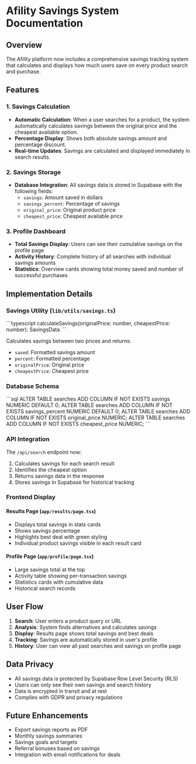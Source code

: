 # Afility Savings System Documentation

## Overview

The Afility platform now includes a comprehensive savings tracking system that calculates and displays how much users save on every product search and purchase.

## Features

### 1. Savings Calculation
- **Automatic Calculation**: When a user searches for a product, the system automatically calculates savings between the original price and the cheapest available option.
- **Percentage Display**: Shows both absolute savings amount and percentage discount.
- **Real-time Updates**: Savings are calculated and displayed immediately in search results.

### 2. Savings Storage
- **Database Integration**: All savings data is stored in Supabase with the following fields:
  - `savings`: Amount saved in dollars
  - `savings_percent`: Percentage of savings
  - `original_price`: Original product price
  - `cheapest_price`: Cheapest available price

### 3. Profile Dashboard
- **Total Savings Display**: Users can see their cumulative savings on the profile page
- **Activity History**: Complete history of all searches with individual savings amounts
- **Statistics**: Overview cards showing total money saved and number of successful purchases

## Implementation Details

### Savings Utility (`lib/utils/savings.ts`)

\`\`\`typescript
calculateSavings(originalPrice: number, cheapestPrice: number): SavingsData
\`\`\`

Calculates savings between two prices and returns:
- `saved`: Formatted savings amount
- `percent`: Formatted percentage
- `originalPrice`: Original price
- `cheapestPrice`: Cheapest price

### Database Schema

\`\`\`sql
ALTER TABLE searches ADD COLUMN IF NOT EXISTS savings NUMERIC DEFAULT 0;
ALTER TABLE searches ADD COLUMN IF NOT EXISTS savings_percent NUMERIC DEFAULT 0;
ALTER TABLE searches ADD COLUMN IF NOT EXISTS original_price NUMERIC;
ALTER TABLE searches ADD COLUMN IF NOT EXISTS cheapest_price NUMERIC;
\`\`\`

### API Integration

The `/api/search` endpoint now:
1. Calculates savings for each search result
2. Identifies the cheapest option
3. Returns savings data in the response
4. Stores savings in Supabase for historical tracking

### Frontend Display

#### Results Page (`app/results/page.tsx`)
- Displays total savings in stats cards
- Shows savings percentage
- Highlights best deal with green styling
- Individual product savings visible in each result card

#### Profile Page (`app/profile/page.tsx`)
- Large savings total at the top
- Activity table showing per-transaction savings
- Statistics cards with cumulative data
- Historical search records

## User Flow

1. **Search**: User enters a product query or URL
2. **Analysis**: System finds alternatives and calculates savings
3. **Display**: Results page shows total savings and best deals
4. **Tracking**: Savings are automatically stored in user's profile
5. **History**: User can view all past searches and savings on profile page

## Data Privacy

- All savings data is protected by Supabase Row Level Security (RLS)
- Users can only see their own savings and search history
- Data is encrypted in transit and at rest
- Complies with GDPR and privacy regulations

## Future Enhancements

- Export savings reports as PDF
- Monthly savings summaries
- Savings goals and targets
- Referral bonuses based on savings
- Integration with email notifications for deals
